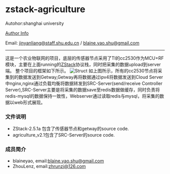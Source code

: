 # zstack-agriculture
Autohor:shanghai university

[Author Info](http://www.scie-ce.shu.edu.cn/Default.aspx?tabid=17377)

Email: jinyanliang@staff.shu.edu.cn / blaine.yao.shu@gmail.com
***
这是一个农业物联网的项目，底层的传感器节点采用了TI的cc2530作为MCU+RF模块，主要在上面running的[ZStack](http://www.ti.com.cn/tool/cn/z-stack)协议栈，同时把采集的数据upload到server端。
整个项目的框架如下所示。
![Struct](/1.png)
如上图所示，所有的cc2530节点将采集到的数据发送到Getway,Getway再将数据通过ipv4将数据发送到Cloud Server中nginx,nginx通过负载均衡将数据转发到SRC-Server(send/receive Controller Server),SRC-Server主要是将采集的数据save至redis数据做缓存，同时负责将redis-mysql的数据保持一致性，Webserver通过读取redis与mysql，将采集的数据以web形式展现。

### 文件说明
* ZStack-2.5.1a 包含了传感器节点和getway的source code.
* agriculture_v2.1包含了SRC-Server的source code.

### 成员简介
* blaineyao, email:blaine.yao.shu@gmail.com
* ZhouLenz, email:zhrunzi@126.com
